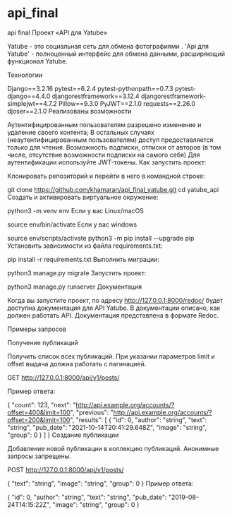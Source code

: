 # api_final
api final
Проект «API для Yatube»

Yatube - это социальная сеть для обмена фотографиями . 'Api для Yatube' - полноценный интерфейс для обмена данными, расширяющий функционал Yatube.

Технологии

Django==3.2.16
pytest==6.2.4
pytest-pythonpath==0.7.3
pytest-django==4.4.0
djangorestframework==3.12.4
djangorestframework-simplejwt==4.7.2
Pillow==9.3.0
PyJWT==2.1.0
requests==2.26.0
djoser==2.1.0
Реализованы возможности

Аутентифицированным пользователям разрешено изменение и удаление своего контента;
В остальных случаях (неаутентифицированным пользователям) доступ предоставляется только для чтения.
Возможность подписки, отписки от авторов (в том числе, отсутствие возможности подписки на самого себя)
Для аутентификации используйте JWT-токены.
Как запустить проект:

Клонировать репозиторий и перейти в него в командной строке:

git clone https://github.com/khamaran/api_final_yatube.git
cd yatube_api
Cоздать и активировать виртуальное окружение:

python3 -m venv env
Если у вас Linux/macOS

source env/bin/activate
Если у вас windows

source env/scripts/activate
python3 -m pip install --upgrade pip
Установить зависимости из файла requirements.txt:

pip install -r requirements.txt
Выполнить миграции:

python3 manage.py migrate
Запустить проект:

python3 manage.py runserver
Документация

Когда вы запустите проект, по адресу http://127.0.0.1:8000/redoc/ будет доступна документация для API Yatube. В документации описано, как должен работать API. Документация представлена в формате Redoc.

Примеры запросов

Получение публикаций

Получить список всех публикаций. При указании параметров limit и offset выдача должна работать с пагинацией.

GET http://127.0.0.1:8000/api/v1/posts/

Пример ответа:

{
  "count": 123,
  "next": "http://api.example.org/accounts/?offset=400&limit=100",
  "previous": "http://api.example.org/accounts/?offset=200&limit=100",
  "results": [
    {
      "id": 0,
      "author": "string",
      "text": "string",
      "pub_date": "2021-10-14T20:41:29.648Z",
      "image": "string",
      "group": 0
    }
  ]
}
Создание публикации

Добавление новой публикации в коллекцию публикаций. Анонимные запросы запрещены.

POST http://127.0.0.1:8000/api/v1/posts/

{
  "text": "string",
  "image": "string",
  "group": 0
}
Пример ответа:

{
  "id": 0,
  "author": "string",
  "text": "string",
  "pub_date": "2019-08-24T14:15:22Z",
  "image": "string",
  "group": 0
}